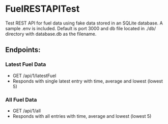 # FuelRESTAPITest
Test REST API for fuel data using fake data stored in an SQLite database.
A sample .env is included. Default is port 3000 and db file located in ./db/ directory with database.db as the filename.

## Endpoints:

### Latest Fuel Data
- GET /api/1/latestFuel
- Responds with single latest entry with time, average and lowest (lowest 5)

### All Fuel Data
- GET /api/1/all
- Responds with all entries with time, average and lowest (lowest 5)